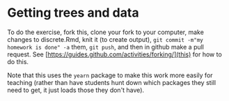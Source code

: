 # Getting trees and data

To do the exercise, fork this, clone your fork to your computer, make changes to discrete.Rmd, knit it (to create output), `git commit -m"my homework is done" -a` them, `git push`, and then in github make a pull request. See [https://guides.github.com/activities/forking/](this) for how to do this.

Note that this uses the `yearn` package to make this work more easily for teaching (rather than have students hunt down which packages they still need to get, it just loads those they don't have).
